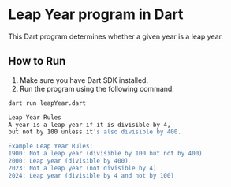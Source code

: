 # Leap Year program in Dart

This Dart program determines whether a given year is a leap year.

## How to Run

1. Make sure you have Dart SDK installed.
2. Run the program using the following command:

```bash
dart run leapYear.dart

Leap Year Rules
A year is a leap year if it is divisible by 4,
but not by 100 unless it's also divisible by 400.

Example Leap Year Rules:
1900: Not a leap year (divisible by 100 but not by 400)
2000: Leap year (divisible by 400)
2023: Not a leap year (not divisible by 4)
2024: Leap year (divisible by 4 and not by 100)